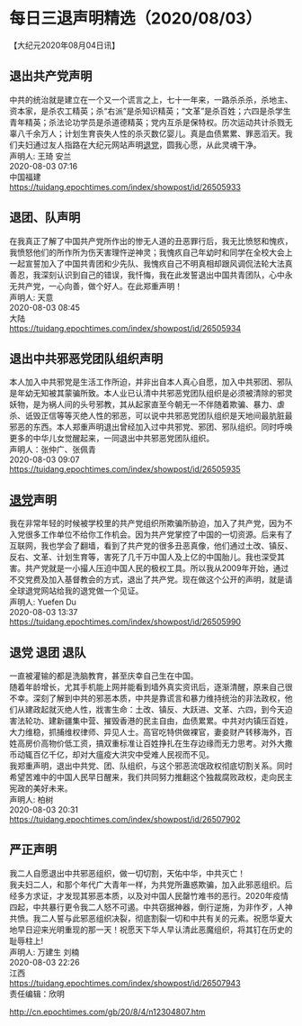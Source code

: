 # 每日三退声明精选（2020/08/03）
  
  
【大纪元2020年08月04日讯】  
## 退出共产党声明  
中共的统治就是建立在一个又一个谎言之上，七十一年来，一路杀杀杀，杀地主、资本家，是杀农工精英；杀“右派”是杀知识精英；“文革”是杀百姓；六四是杀学生青年精英；杀法论功学员是杀道德精英；党内互杀是保特权。历次运动共计杀戮无辜八千余万人；计划生育丧失人性的杀灭数亿婴儿。真是血债累累、罪恶滔天。我们夫妇通过友人指路在大纪元网站声明<a href="http://cn.epochtimes.com/gb/tag/%E9%80%80%E5%85%9A.html">退党</a>，圆我心愿，从此灵魂干净。  
声明人: 王琦 安兰  
2020-08-03 07:16  
中国福建  
https://tuidang.epochtimes.com/index/showpost/id/26505933  
## 退团、队声明  
在我真正了解了中国共产党所作出的惨无人道的丑恶罪行后，我无比愤怒和愧疚，我愤怒他们的所作所为伤天害理忤逆神灵；我愧疚自己年幼时和同学在全校大会上一起宣誓加入了中国共青团和少先队、我愧疚自己不明真相却跟风调侃法轮大法真善忍，我深刻认识到自己的错误，我忏悔，我在此发誓退出中国共青团队，心中永无共产党，一心向善，做个好人。在此郑重声明！  
声明人: 天意  
2020-08-03 08:45  
大陆  
https://tuidang.epochtimes.com/index/showpost/id/26505934  
## 退出中共邪恶党团队组织声明  
本人加入中共邪党是生活工作所迫，并非出自本人真心自愿，加入中共邪团、邪队是年幼无知被其蒙骗所致。本人业已认清中共邪恶党团队组织是必须被清除的邪灵妖物，是为祸人间的头号邪教，其从起家直至今朝无一不伴随着欺骗、暴力、虐杀、诋毁正信等等灭绝人性的邪恶，可以说中共邪恶党团队组织是天地间最肮脏最邪恶的东西。本人郑重声明退出曾经加入过中共邪党、邪团、邪队组织。同时呼唤更多的中华儿女觉醒起来，一同退出中共邪恶党团队组织。  
声明人：张仲广、张佩青  
2020-08-03 09:07  
https://tuidang.epochtimes.com/index/showpost/id/26505935  
## <a href="http://cn.epochtimes.com/gb/tag/%E9%80%80%E5%85%9A.html">退党</a>声明  
我在非常年轻的时候被学校里的共产党组织所欺骗所胁迫，加入了共产党，因为不入党很多工作单位不给你工作机会。因为共产党掌控了中国的一切资源。后来有了互联网，我也学会了翻墙，看到了共产党的很多丑恶真像，他们通过土改、镇反、反右、文革、计划生育等，害死了几千万中国人及上亿的中国胎儿。我也深受其害。共产党就是一小撮人压迫中国人民的极权工具。所以我从2009年开始，通过不交党费及加入基督教会的方式，退出了共产党。现在做这个公开的声明，就是请全球退党网站给我的退党做一个见证。  
声明人: Yuefen Du  
2020-08-03 13:37  
https://tuidang.epochtimes.com/index/showpost/id/26505990  
## 退党 退团 退队  
一直被灌输的都是洗脑教育，甚至庆幸自己生在中国。  
随着年龄增长，尤其手机能上网并能看到墙外真实资讯后，逐渐清醒，原来自己很不幸。深刻了解到中共的邪恶本质，中共是靠谎言和暴力维持统治的非法政权，他们从建政起就灭绝人性，戕害生命：土改、镇反、大跃进、文革、六四，到今天迫害法轮功、建新疆集中营、摧毁香港的民主自由，血债累累。中共对内镇压百姓，大力维稳，抓捕维权律师、异见人士。高官吃特供做裸官，妻妾财产转移海外，百姓高房价高物价低工资，搞双重标准让百姓挣扎在生存边缘而无力思考。对外大撒币动辄百亿千亿，却对大瘟疫大洪灾中受难人民视而不见。  
我郑重声明，退出中共党、团、队组织，与这个邪恶流氓政权彻底切割关系。同时希望苦难中的中国人民早日醒来，我们共同努力推翻这个独裁腐败政权，走向民主宪政的美好未来。  
声明人: 柏树  
2020-08-03 20:31  
https://tuidang.epochtimes.com/index/showpost/id/26507902  
## 严正声明  
我二人自愿退出中共邪恶组织，做一切切割，天佑中华，中共灭亡！  
我夫妇二人，和那个年代广大青年一样，为共党所蛊惑欺骗，加入此邪恶组织。后经多方求证，才发现其邪恶本质，以及对中国人民罄竹难书的恶行。2020年疫情四起，中共暴行更令我二人怒不可遏。中共窃据神器，倒行逆施，为非作歹，人神共愤。我二人誓与此邪恶组织决裂，彻底割裂一切和中共有关的元素。祝愿华夏大地早日迎来光明重现的那一天！祝愿天下华人早认清此恶魔组织，将其钉在历史的耻辱柱上!  
声明人: 万建生 刘楠  
2020-08-03 22:26  
江西  
https://tuidang.epochtimes.com/index/showpost/id/26507943  
责任编辑：欣明  
  
  
  
http://cn.epochtimes.com/gb/20/8/4/n12304807.htm

